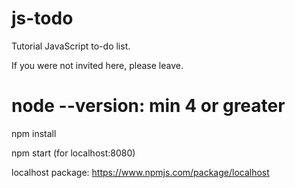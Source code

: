 # js-todo
Tutorial JavaScript to-do list.

If you were not invited here, please leave.

# node --version: min 4 or greater
npm install

npm start (for localhost:8080)

localhost package: https://www.npmjs.com/package/localhost

